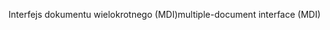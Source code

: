 <span data-ttu-id="5d38d-101">Interfejs dokumentu wielokrotnego (MDI)</span><span class="sxs-lookup"><span data-stu-id="5d38d-101">multiple-document interface (MDI)</span></span>